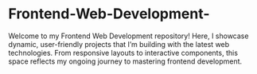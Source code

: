 # Frontend-Web-Development-
Welcome to my Frontend Web Development repository! Here, I showcase dynamic, user-friendly projects that I’m building with the latest web technologies. From responsive layouts to interactive components, this space reflects my ongoing journey to mastering frontend development.
